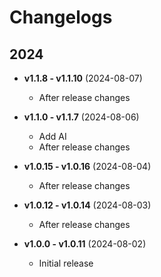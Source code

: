 # Changelogs

## 2024

- **v1.1.8 - v1.1.10** (2024-08-07)
  - After release changes

- **v1.1.0 - v1.1.7** (2024-08-06)
  - Add AI
  - After release changes

- **v1.0.15 - v1.0.16** (2024-08-04)
  - After release changes

- **v1.0.12 - v1.0.14** (2024-08-03)
  - After release changes

- **v1.0.0 - v1.0.11** (2024-08-02)
  - Initial release
